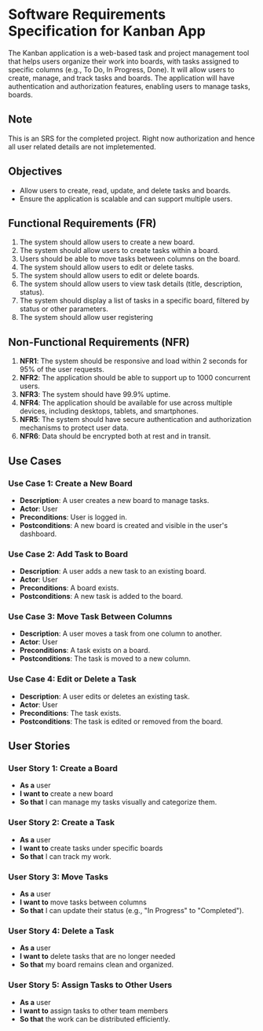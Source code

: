 # Software Requirements Specification for Kanban App

The Kanban application is a web-based task and project management tool that helps users organize their work into boards, with tasks assigned to specific columns (e.g., To Do, In Progress, Done). It will allow users to create, manage, and track tasks and boards. The application will have authentication and authorization features, enabling users to manage tasks, boards.

## Note 

This is an SRS for the completed project. Right now authorization and hence all user related details are not impletemented.

## Objectives

- Allow users to create, read, update, and delete tasks and boards.
- Ensure the application is scalable and can support multiple users.

## Functional Requirements (FR)

1. The system should allow users to create a new board.
2. The system should allow users to create tasks within a board.
3. Users should be able to move tasks between columns on the board.
4. The system should allow users to edit or delete tasks.
4. The system should allow users to edit or delete boards.
6. The system should allow users to view task details (title, description, status).
7. The system should display a list of tasks in a specific board, filtered by status or other parameters.
8. The system should allow user registering


## Non-Functional Requirements (NFR)

1. **NFR1**: The system should be responsive and load within 2 seconds for 95% of the user requests.
2. **NFR2**: The application should be able to support up to 1000 concurrent users.
3. **NFR3**: The system should have 99.9% uptime.
4. **NFR4**: The application should be available for use across multiple devices, including desktops, tablets, and smartphones.
5. **NFR5**: The system should have secure authentication and authorization mechanisms to protect user data.
6. **NFR6**: Data should be encrypted both at rest and in transit.

## Use Cases

### Use Case 1: Create a New Board
- **Description**: A user creates a new board to manage tasks.
- **Actor**: User
- **Preconditions**: User is logged in.
- **Postconditions**: A new board is created and visible in the user's dashboard.

### Use Case 2: Add Task to Board
- **Description**: A user adds a new task to an existing board.
- **Actor**: User
- **Preconditions**: A board exists.
- **Postconditions**: A new task is added to the board.

### Use Case 3: Move Task Between Columns
- **Description**: A user moves a task from one column to another.
- **Actor**: User
- **Preconditions**: A task exists on a board.
- **Postconditions**: The task is moved to a new column.

### Use Case 4: Edit or Delete a Task
- **Description**: A user edits or deletes an existing task.
- **Actor**: User
- **Preconditions**: The task exists.
- **Postconditions**: The task is edited or removed from the board.


## User Stories

### User Story 1: Create a Board
- **As a** user
- **I want to** create a new board
- **So that** I can manage my tasks visually and categorize them.

### User Story 2: Create a Task
- **As a** user
- **I want to** create tasks under specific boards
- **So that** I can track my work.

### User Story 3: Move Tasks
- **As a** user
- **I want to** move tasks between columns
- **So that** I can update their status (e.g., "In Progress" to "Completed").

### User Story 4: Delete a Task
- **As a** user
- **I want to** delete tasks that are no longer needed
- **So that** my board remains clean and organized.

### User Story 5: Assign Tasks to Other Users
- **As a** user
- **I want to** assign tasks to other team members
- **So that** the work can be distributed efficiently.


